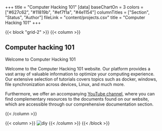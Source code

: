 +++
title = "Computer Hacking 101"
[data]
baseChartOn = 3
colors = ["#627c62", "#11819b", "#ef7f1a", "#4e1154"]
columnTitles = ["Section", "Status", "Author"]
fileLink = "content/projects.csv"
title = "Computer Hacking 101"
+++

{{< block "grid-2" >}}
{{< column >}}

## Computer hacking 101

Welcome to Computer Hacking 101

Welcome to the Computer Hacking 101 website. Our platform provides a vast array of valuable information to optimize your computing experience. Our extensive selection of tutorials covers topics such as docker, windows, file synchronization across devices, Linux, and much more.

Furthermore, we offer an accompanying [YouTube channel](https://www.youtube.com/@computerhacking101), where you can find complementary resources to the documents found on our website, which are accessible through our comprehensive documentation section.

{{< /column >}}

{{< column >}}
![diy](/images/typing.jpg)
{{< /column >}}
{{< /block >}}
